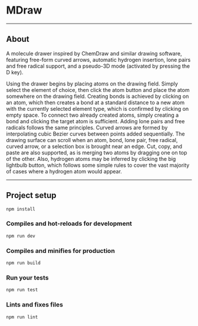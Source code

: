 # MDraw

---

## About

A molecule drawer inspired by ChemDraw and similar drawing software, featuring free-form curved arrows, automatic hydrogen insertion, lone pairs and free radical support, and a pseudo-3D mode (activated by pressing the D key).

Using the drawer begins by placing atoms on the drawing field. Simply select the element of choice, then click the atom button and place the atom somewhere on the drawing field. Creating bonds is achieved by clicking on an atom, which then creates a bond at a standard distance to a new atom with the currently selected element type, which is confirmed by clicking on empty space. To connect two already created atoms, simply creating a bond and clicking the target atom is sufficient. Adding lone pairs and free radicals follows the same principles. Curved arrows are formed by interpolating cubic Bezier curves between points added sequentially. The drawing surface can scroll when an atom, bond, lone pair, free radical, curved arrow, or a selection box is brought near an edge. Cut, copy, and paste are also supported, as is merging two atoms by dragging one on top of the other. Also, hydrogen atoms may be inferred by clicking the big lightbulb button, which follows some simple rules to cover the vast majority of cases where a hydrogen atom would appear.

---

## Project setup

```
npm install
```

### Compiles and hot-reloads for development

```
npm run dev
```

### Compiles and minifies for production

```
npm run build
```

### Run your tests

```
npm run test
```

### Lints and fixes files

```
npm run lint
```
